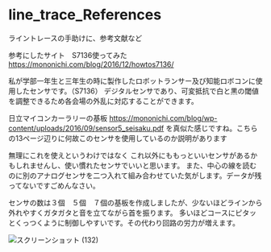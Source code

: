 # line_trace_References
ライントレースの手助けに、参考文献など

参考にしたサイト　S7136使ってみた
https://mononichi.com/blog/2016/12/howtos7136/

私が学部一年生と三年生の時に製作したロボットランサー及び知能ロボコンに使用したセンサです。（S7136）
デジタルセンサであり、可変抵抗で白と黒の閾値を調整できるため各会場の外乱に対応することができます。

日立マイコンカーラリーの基板
https://mononichi.com/blog/wp-content/uploads/2016/09/sensor5_seisaku.pdf
を真似た感じですね。こちらの13ページ辺りに何故このセンサを使用しているのか説明があります

無理にこれを使えというわけではなく
これ以外にももっといいセンサがあるかもしれませんし、使い慣れたセンサでいいと思います。
また、中心の線を読むのに別のアナログセンサを二つ入れて組み合わせていた気がします。データが残ってないですごめんなさい。

センサの数は３個　５個　７個の基板を作成しましたが、少ないほどラインから外れやすくガタガタと音を立てながら首を振ります。
多いほどコースにピタッとくっつくように制御しやすいです。その代わり回路の労力が増えます。

![スクリーンショット (132)](https://user-images.githubusercontent.com/25544609/170171582-8495be5b-e2fa-460b-ab49-bc995c8ec8a3.png)
